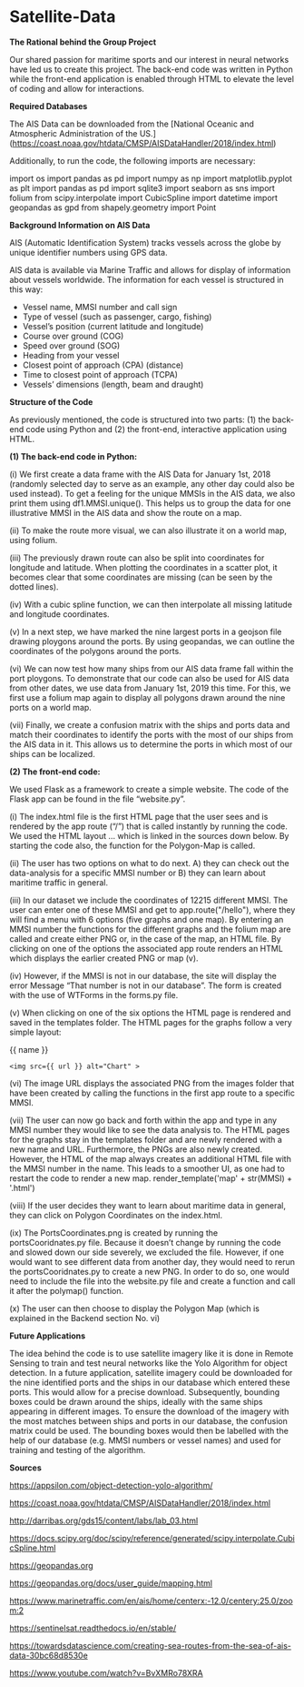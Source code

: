 # Satellite-Data

**The Rational behind the Group Project**

Our shared passion for maritime sports and our interest in neural networks have led us to create this project. The back-end code was written in Python while the front-end application is enabled through HTML to elevate the level of coding and allow for interactions.



**Required Databases**

The AIS Data can be downloaded from the [National Oceanic and Atmospheric Administration of the US.] (https://coast.noaa.gov/htdata/CMSP/AISDataHandler/2018/index.html)

Additionally, to run the code, the following imports are necessary:

import os
import pandas as pd
import numpy as np
import matplotlib.pyplot as plt
import pandas as pd
import sqlite3
import seaborn as sns
import folium
from scipy.interpolate import CubicSpline
import datetime
import geopandas as gpd
from shapely.geometry import Point




**Background Information on AIS Data**

AIS (Automatic Identification System) tracks vessels across the globe by unique identifier numbers using GPS data. 

AIS data is available via Marine Traffic and allows for display of information about vessels worldwide. The information for each vessel is structured in this way:

- Vessel name, MMSI number and call sign
- Type of vessel (such as passenger, cargo, fishing) 
- Vessel’s position (current latitude and longitude) 
- Course over ground (COG) 
- Speed over ground (SOG) 
- Heading from your vessel
- Closest point of approach (CPA) (distance) 
- Time to closest point of approach (TCPA) 
- Vessels’ dimensions (length, beam and draught)





















**Structure of the Code**

As previously mentioned, the code is structured into two parts: (1) the back-end code using Python and (2) the front-end, interactive application using HTML.

**(1)	The back-end code in Python:**

(i)	We first create a data frame with the AIS Data for January 1st, 2018 (randomly selected day to serve as an example, any other day could also be used instead). To get a feeling for  the unique MMSIs in the AIS data, we also print them using df1.MMSI.unique(). This helps us to group the data for one illustrative MMSI in the AIS data and show the route on a map. 

(ii)	To make the route more visual, we can also illustrate it on a world map, using folium.

(iii)	The previously drawn route can also be split into coordinates for longitude and latitude. When plotting the coordinates in a scatter plot, it becomes clear that some coordinates are missing (can be seen by the dotted lines).

(iv)	With a cubic spline function, we can then interpolate all missing latitude and longitude coordinates.

(v)	In a next step, we have marked the nine largest ports in a geojson file drawing ploygons around the ports. By using geopandas, we can outline the coordinates of the polygons around the ports.

(vi)	 We can now test how many ships from our AIS data frame fall within the port ploygons. To demonstrate that our code can also be used for AIS data from other dates, we use data from January 1st, 2019 this time. For this, we first use a folium map again to display all polygons drawn around the nine ports on a world map.

(vii)	Finally, we create a confusion matrix with the ships and ports data and match their coordinates to identify the ports with the most of our ships from the AIS data in it. This allows us to determine the ports in which most of our ships can be localized.




**(2)	The front-end code:**

We used Flask as a framework to create a simple website. The code of the Flask app can be found in the file “website.py”. 

(i)	The index.html file is the first HTML page that the user sees and is rendered by the app route (“/”) that is called instantly by running the code.  We used the HTML layout … which is linked in the sources down below. By starting the code also, the function for the Polygon-Map is called. 

(ii)	The user has two options on what to do next. A) they can check out the data-analysis for a specific MMSI number or B) they can learn about maritime traffic in general. 

(iii)	In our dataset we include the coordinates of 12215 different MMSI. The user can enter one of these MMSI and get to app.route("/hello"), where they will find a menu with 6 options (five graphs and one map). By entering an MMSI number the functions for the different graphs and the folium map are called and create either PNG or, in the case of the map, an HTML file. By clicking on one of the options the associated app route renders an HTML which displays the earlier created PNG or map (v).
 
(iv)	However, if the MMSI is not in our database, the site will display the error Message “That number is not in our database”. The form is created with the use of WTForms in the forms.py file. 
 
(v)	When clicking on one of the six options the HTML page is rendered and saved in the templates folder. The HTML pages for the graphs follow a very simple layout:
<!DOCTYPE html>
<html lang="en">
<head>
    <meta charset="UTF-8">
    <meta http-equiv="X-UA-Compatible" content="IE=edge">
    <meta name="viewport" content="width=device-width, initial-scale=1.0">
    <title>Document</title>
</head>
<body>
    <p>{{ name }}</p>

    <img src={{ url }} alt="Chart" > 
</body>
</html>

(vi)	The image URL displays the associated PNG from the images folder that have been created by calling the functions in the first app route to a specific MMSI. 

(vii)	The user can now go back and forth within the app and type in any MMSI number they would like to see the data analysis to. The HTML pages for the graphs stay in the templates folder and are newly rendered with a new name and URL. Furthermore, the PNGs are also newly created. However, the HTML of the map always creates an additional HTML file with the MMSI number in the name. This leads to a smoother UI, as one had to restart the code to render a new map.
render_template('map' + str(MMSI) + '.html')

(viii)	If the user decides they want to learn about maritime data in general, they can click on Polygon Coordinates on the index.html.  

(ix)	The PortsCoordinates.png is created by running the portsCooridnates.py file. Because it doesn’t change by running the code and slowed down our side severely,  we excluded the file. However, if one would want to see different data from another day, they would need to rerun the portsCooridnates.py to create a new PNG. In order to do so, one would need to include the file into the website.py file and create a function and call it after the polymap() function.

(x)	The user can then choose to display the Polygon Map (which is explained in the Backend section No. vi)




**Future Applications**

The idea behind the code is to use satellite imagery like it is done in Remote Sensing to train and test neural networks like the Yolo Algorithm for object detection. In a future application, satellite imagery could be downloaded for the nine identified ports and the ships in our database which entered these ports. This would allow for a precise download. Subsequently, bounding boxes could be drawn around the ships, ideally with the same ships appearing in different images. To ensure the download of the imagery with the most matches between ships and ports in our database, the confusion matrix could be used. The bounding boxes would then be labelled with the help of our database (e.g. MMSI numbers or vessel names) and used for training and testing of the algorithm. 




**Sources**

https://appsilon.com/object-detection-yolo-algorithm/

https://coast.noaa.gov/htdata/CMSP/AISDataHandler/2018/index.html

http://darribas.org/gds15/content/labs/lab_03.html

https://docs.scipy.org/doc/scipy/reference/generated/scipy.interpolate.CubicSpline.html

https://geopandas.org

https://geopandas.org/docs/user_guide/mapping.html

https://www.marinetraffic.com/en/ais/home/centerx:-12.0/centery:25.0/zoom:2

https://sentinelsat.readthedocs.io/en/stable/

https://towardsdatascience.com/creating-sea-routes-from-the-sea-of-ais-data-30bc68d8530e

https://www.youtube.com/watch?v=BvXMRo78XRA


